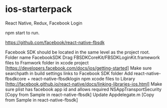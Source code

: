 # ios-starterpack
React Native, Redux, Facebook Login

npm start to run.

https://github.com/facebook/react-native-fbsdk

Facebook SDK should be located in the same level as the project root. Folder name FacebookSDK
Drag FBSDKCoreKit/FBSDKLoginKit.framework files to Framwork folder in xcode project
[https://developers.facebook.com/docs/ios/getting-started]
Make sure searchpath in build settings links to Facebook SDK folder
Add react-native-fbsdkcore + react-native-fbsdklogin npm xcode files to Library
[http://facebook.github.io/react-native/docs/linking-libraries-ios.html]
Make sure plist has facebook app id and allows required NSAppTransportSecurity 
[Copy from Sample in react-native-fbsdk]
Update Appdelegate.m [Copy from Sample in react-native-fbsdk]
